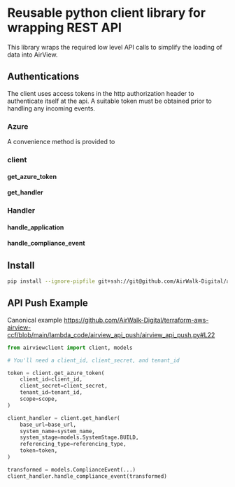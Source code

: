 # Reusable python client library for wrapping REST API

This library wraps the required low level API calls to simplify the loading of data into AirView.

## Authentications
The client uses access tokens in the http authorization header to authenticate itself at the api. A suitable token must be obtained prior to handling any incoming events.

### Azure
A convenience method is provided to


### client
#### get_azure_token
#### get_handler

### Handler
#### handle_application
#### handle_compliance_event

## Install

```sh
pip install --ignore-pipfile git+ssh://git@github.com/AirWalk-Digital/airview-api.git#subdirectory=app/client
```



## API Push Example
Canonical example https://github.com/AirWalk-Digital/terraform-aws-airview-ccf/blob/main/lambda_code/airview_api_push/airview_api_push.py#L22

```python
from airviewclient import client, models

# You'll need a client_id, client_secret, and tenant_id

token = client.get_azure_token(
    client_id=client_id,
    client_secret=client_secret,
    tenant_id=tenant_id,
    scope=scope,
)

client_handler = client.get_handler(
    base_url=base_url,
    system_name=system_name,
    system_stage=models.SystemStage.BUILD,
    referencing_type=referencing_type,
    token=token,
)

transformed = models.ComplianceEvent(...)
client_handler.handle_compliance_event(transformed)
```
